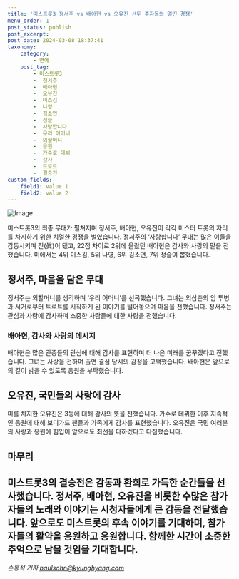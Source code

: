 ```yaml
---
title: '미스트롯3 정서주 vs 배아현 vs 오유진 선두 주자들의 열띤 경쟁'
menu_order: 1
post_status: publish
post_excerpt: 
post_date: 2024-03-08 18:37:41
taxonomy:
    category:
        - 연예
    post_tag:
        - 미스트롯3
        -  정서주
        -  배아현
        -  오유진
        -  미스김
        -  나영
        -  김소연
        -  정슬
        -  사랑합니다
        -  우리 어머니
        -  외할머니
        -  응원
        -  가수로 데뷔
        -  감사
        -  트로트
        -  결승전
custom_fields:
    field1: value 1
    field2: value 2
---
```


![Image](https://mimgnews.pstatic.net/image/144/2024/03/08/0000947791_001_20240308062501343.png?type=w540)

미스트롯3의 최종 무대가 펼쳐지며 정서주, 배아현, 오유진이 각각 미스터 트롯의 자리를 차지하기 위한 치열한 경쟁을 벌였습니다. 정서주의 ‘사랑합니다’ 무대는 많은 이들을 감동시키며 진(眞)이 됐고, 22점 차이로 2위에 올랐던 배아현은 감사와 사랑의 말을 전했습니다. 미에서는 4위 미스김, 5위 나영, 6위 김소연, 7위 정슬이 뽑혔습니다.
## 정서주, 마음을 담은 무대
정서주는 외할머니를 생각하며 ‘우리 어머니’를 선곡했습니다. 그녀는 외삼촌의 암 투병과 서거로부터 트로트를 시작하게 된 이야기를 털어놓으며 마음을 전했습니다. 정서주는 관심과 사랑에 감사하며 소중한 사람들에 대한 사랑을 전했습니다.
### 배아현, 감사와 사랑의 메시지
배아현은 많은 관중들의 관심에 대해 감사를 표현하며 더 나은 미래를 꿈꾸겠다고 전했습니다. 그녀는 사랑을 전하며 출연 결심 당시의 감정을 고백했습니다. 배아현은 앞으로의 길이 밝을 수 있도록 응원을 부탁했습니다.
## 오유진, 국민들의 사랑에 감사
미를 차지한 오유진은 3등에 대해 감사의 뜻을 전했습니다. 가수로 데뷔한 이후 지속적인 응원에 대해 보디가드 팬들과 가족에게 감사를 표현했습니다. 오유진은 국민 여러분의 사랑과 응원에 힘입어 앞으로도 최선을 다하겠다고 다짐했습니다.
## 마무리
미스트롯3의 결승전은 감동과 환희로 가득한 순간들을 선사했습니다. 정서주, 배아현, 오유진을 비롯한 수많은 참가자들의 노래와 이야기는 시청자들에게 큰 감동을 전달했습니다. 앞으로도 미스트롯의 후속 이야기를 기대하며, 참가자들의 활약을 응원하고 응원합니다. 함께한 시간이 소중한 추억으로 남을 것임을 기대합니다.
---
*손봉석 기자 paulsohn@kyunghyang.com*
